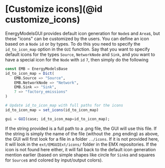 # [Customize icons](@id customize_icons)

EnergyModelsGUI provides default icon generation for `Node`s and `Area`s, but these "icons" can be customized by the users.
You can define an icon based on a `Node` `id` or by types.
To do this you need to specify the `id_to_icon_map` option in the `GUI` function.
Say that you want to specify default icons for the types `Source`, `NetworkNode` and `Sink`, and you want to have a special icon for the `Node` with `id` `7`, then simply do the following

```julia
const EMB = EnergyModelsBase
id_to_icon_map = Dict(
    EMB.Source => "Source",
    EMB.NetworkNode => "Network",
    EMB.Sink => "Sink",
    7 => "factory_emissions"
)

# Update id_to_icon_map with full paths for the icons
id_to_icon_map = set_icons(id_to_icon_map)

gui = GUI(case; id_to_icon_map=id_to_icon_map);
```

If the string provided is a full path to a .png file, the GUI will use this file.
If the string is simply the name of the file (without the .png ending) as above, the GUI will first look for a file in a folder `../icons`.
If it is not provided here, it will look in the `ext/EMGUIExt/icons/` folder in the EMX repositories.
If the icon is not found here either, it will fall back to the default icon generation mention earlier (based on simple shapes like circle for `Sink`s and squares for `Source`s and colored by input/output colors).
